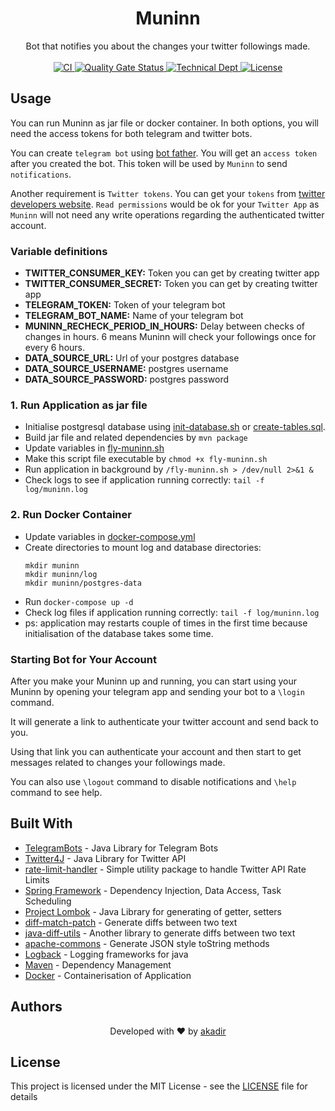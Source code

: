<h1 align="center">Muninn</h1>

<div align="center">
  Bot that notifies you about the changes your twitter followings made.
</div>

<br />

<div align="center">
  <!-- CI -->
  <a href="https://github.com/akadir/muninn/workflows/CI/badge.svg">
    <img src="https://github.com/akadir/muninn/workflows/CI/badge.svg"
      alt="CI" />
  </a>
  <!-- Quality Gate Status -->
  <a href="https://sonarcloud.io/dashboard?id=akadir_muninn">
    <img src="https://sonarcloud.io/api/project_badges/measure?project=akadir_muninn&metric=alert_status"
      alt="Quality Gate Status" />
  </a>
  <!-- Technical Dept -->
  <a href="https://sonarcloud.io/dashboard?id=akadir_muninn">
    <img src="https://sonarcloud.io/api/project_badges/measure?project=akadir_muninn&metric=sqale_index"
      alt="Technical Dept" />
  </a>
  <!-- License -->
  <a href="https://img.shields.io/badge/License-MIT-blue.svg">
    <img src="https://img.shields.io/badge/License-MIT-blue.svg"
      alt="License" />
  </a>
</div>

## Usage

You can run Muninn as jar file or docker container. In both options, you will need the access tokens for both telegram 
and twitter bots.

You can create `telegram bot` using [bot father](https://telegram.me/botfather).
You will get an `access token` after you created the bot. This token will be used by `Muninn` to send `notifications`.

Another requirement is `Twitter tokens`. You can get your `tokens` from 
[twitter developers website](https://developer.twitter.com/). 
`Read permissions` would be ok for your `Twitter App` as `Muninn` will not need any write operations regarding 
the authenticated twitter account. 

### Variable definitions

- __TWITTER_CONSUMER_KEY:__ Token you can get by creating twitter app
- __TWITTER_CONSUMER_SECRET:__ Token you can get by creating twitter app
- __TELEGRAM_TOKEN:__ Token of your telegram bot
- __TELEGRAM_BOT_NAME:__ Name of your telegram bot
- __MUNINN_RECHECK_PERIOD_IN_HOURS:__ Delay between checks of changes in hours. 6 means Muninn will check your 
followings once for every 6 hours.
- __DATA_SOURCE_URL:__ Url of your postgres database
- __DATA_SOURCE_USERNAME:__ postgres username
- __DATA_SOURCE_PASSWORD:__ postgres password

### 1. Run Application as jar file

- Initialise postgresql database using [init-database.sh](.docker/init-database.sh) or [create-tables.sql](.db/create-tables.sql).
- Build jar file and related dependencies by `mvn package`
- Update variables in [fly-muninn.sh](fly-muninn.sh#L3-L10)
- Make this script file executable by `chmod +x fly-muninn.sh`
- Run application in background by `/fly-muninn.sh > /dev/null 2>&1 &`
- Check logs to see if application running correctly: `tail -f log/muninn.log`

### 2. Run Docker Container

- Update variables in [docker-compose.yml](.docker/docker-compose.yml#L7-L11)
- Create directories to mount log and database directories: 
    ```shell script
    mkdir muninn
    mkdir muninn/log
    mkdir muninn/postgres-data
    ``` 
- Run `docker-compose up -d`
- Check log files if application running correctly: `tail -f log/muninn.log`
- ps: application may restarts couple of times in the first time because initialisation of the database takes some time.


### Starting Bot for Your Account

After you make your Muninn up and running, you can start using your Muninn by opening your telegram app and sending 
your bot to a `\login` command. 

It will generate a link to authenticate your twitter account and send back to you. 

Using that link you can authenticate your account and then start to get messages related to changes your followings made.

You can also use `\logout` command to disable notifications and `\help` command to see help.

## Built With

* [TelegramBots](https://github.com/rubenlagus/TelegramBots) - Java Library for Telegram Bots
* [Twitter4J](https://github.com/Twitter4J/Twitter4J) - Java Library for Twitter API
* [rate-limit-handler](https://github.com/akadir/rate-limit-handler) - Simple utility package to handle Twitter API Rate Limits
* [Spring Framework](https://github.com/spring-projects/spring-framework) - Dependency Injection, Data Access, Task Scheduling 
* [Project Lombok](https://projectlombok.org/) - Java Library for generating of getter, setters
* [diff-match-patch](https://github.com/google/diff-match-patch) - Generate diffs between two text
* [java-diff-utils](https://github.com/java-diff-utils/java-diff-utils) - Another library to generate diffs between two text
* [apache-commons](https://commons.apache.org/) - Generate JSON style toString methods
* [Logback](http://logback.qos.ch/) - Logging frameworks for java
* [Maven](https://maven.apache.org/) - Dependency Management
* [Docker](https://www.docker.com/) - Containerisation of Application

## Authors


<div align="center">
  Developed with ❤︎ by <a href="https://github.com/akadir">akadir</a>
</div>

## License

This project is licensed under the MIT License - see the [LICENSE](LICENSE) file for details